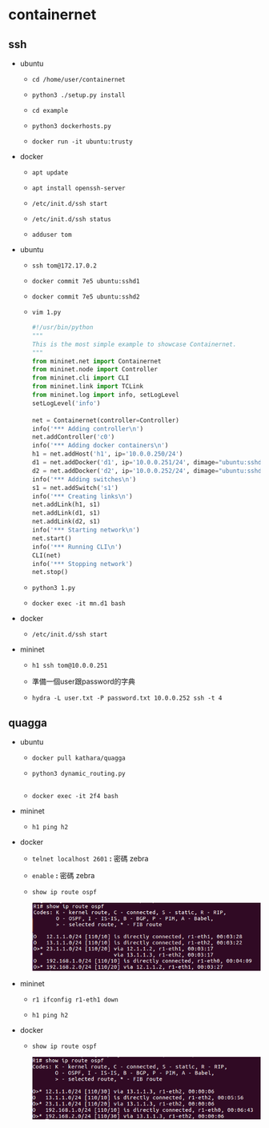 # containernet

## ssh

- ubuntu

    - `cd /home/user/containernet`

    - `python3 ./setup.py install`

    - `cd example`

    - `python3 dockerhosts.py`

    - `docker run -it ubuntu:trusty`

- docker

    - `apt update`

    - `apt install openssh-server`

    - `/etc/init.d/ssh start`

    - `/etc/init.d/ssh status`

    - `adduser tom`

- ubuntu

    - `ssh tom@172.17.0.2`

    - `docker commit 7e5 ubuntu:sshd1`

    - `docker commit 7e5 ubuntu:sshd2`

    - `vim 1.py`

        ```py
        #!/usr/bin/python
        """
        This is the most simple example to showcase Containernet.
        """
        from mininet.net import Containernet
        from mininet.node import Controller
        from mininet.cli import CLI
        from mininet.link import TCLink
        from mininet.log import info, setLogLevel
        setLogLevel('info')

        net = Containernet(controller=Controller)
        info('*** Adding controller\n')
        net.addController('c0')
        info('*** Adding docker containers\n')
        h1 = net.addHost('h1', ip='10.0.0.250/24')
        d1 = net.addDocker('d1', ip='10.0.0.251/24', dimage="ubuntu:sshd1")
        d2 = net.addDocker('d2', ip='10.0.0.252/24', dimage="ubuntu:sshd2")
        info('*** Adding switches\n')
        s1 = net.addSwitch('s1')
        info('*** Creating links\n')
        net.addLink(h1, s1)
        net.addLink(d1, s1)
        net.addLink(d2, s1)
        info('*** Starting network\n')
        net.start()
        info('*** Running CLI\n')
        CLI(net)
        info('*** Stopping network')
        net.stop()
        ```

    - `python3 1.py`

    - `docker exec -it mn.d1 bash`

- docker 

    - `/etc/init.d/ssh start`

- mininet

    - `h1 ssh tom@10.0.0.251`

    - 準備一個user跟password的字典

    - `hydra -L user.txt -P password.txt 10.0.0.252 ssh -t 4`


## quagga

- ubuntu

    - `docker pull kathara/quagga`

    - `python3 dynamic_routing.py`
        
        ```

        ```

    - `docker exec -it 2f4 bash`

- mininet

    - `h1 ping h2`

- docker

    - `telnet localhost 2601` **:** 密碼 zebra

    - `enable` **:** 密碼 zebra

    - `show ip route ospf`

        ![](images/20210503/1.png)

- mininet

    - `r1 ifconfig r1-eth1 down`

    - `h1 ping h2`

- docker

    - `show ip route ospf`

        ![](images/20210503/2.png)



